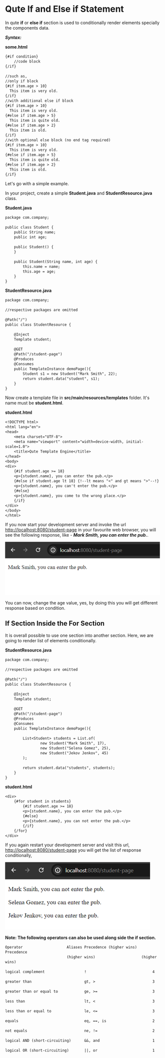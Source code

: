 # Qute If and Else if Statement

In qute **if** or **else if** section is used to conditionally render elements specially the components data.


***Syntax:***

**some.html**

```
{#if condition}
    //code block
{/if}

//such as,
//only if block
{#if item.age > 10}
  This item is very old.
{/if}
//with additional else if block
{#if item.age > 10}
  This item is very old.
{#else if item.age > 5}
  This item is quite old.
{#else if item.age > 2}
  This item is old.
{/if}
//with optional else block (no end tag required)
{#if item.age > 10}
  This item is very old.
{#else if item.age > 5}
  This item is quite old.
{#else if item.age > 2}
  This item is old.
{/if}
```

Let's go with a simple example.

In your project, create a simple **Student.java** and **StudentResource.java** class.

**Student.java**

```
package com.company;

public class Student {
    public String name;
    public int age;

    public Student() {
    }

    public Student(String name, int age) {
        this.name = name;
        this.age = age;
    }
}
```

**StudentResource.java**

```
package com.company;

//respective packages are omitted

@Path("/")
public class StudentResource {

    @Inject
    Template student;

    @GET
    @Path("/student-page")
    @Produces
    @Consumes
    public TemplateInstance demoPage(){
        Student s1 = new Student("Mark Smith", 22);
        return student.data("student", s1);
    }
}
```

Now create a template file in **src/main/resources/templates** folder. It's name must be **student.html**.


**student.html**

```
<!DOCTYPE html>
<html lang="en">
<head>
    <meta charset="UTF-8">
    <meta name="viewport" content="width=device-width, initial-scale=1.0">
    <title>Qute Template Engine</title>
</head>
<body>
<div>
    {#if student.age >= 18}
    <p>{student.name}, you can enter the pub.</p>
    {#else if student.age lt 18} {!--lt means "<" and gt means ">"--!}
    <p>{student.name}, you can't enter the pub.</p>
    {#else}
    <p>{student.name}, you come to the wrong place.</p>
    {/if}
</div>
</body>
</html>
```

If you now start your development server and invoke the url [http://localhost:8080/student-page](http://localhost:8080/student-page) in your favourite web browser, you will see the following response, like - ***Mark Smith, you can enter the pub.***.

![alt text](image1.png)

You can now, change the age value, yes, by doing this you will get different response based on condition.

## If Section Inside the For Section

It is overall possible to use one section into another section. Here, we are going to render list of elements conditionally.

**StudentResource.java**

```
package com.company;

//respective packages are omitted

@Path("/")
public class StudentResource {

    @Inject
    Template student;

    @GET
    @Path("/student-page")
    @Produces
    @Consumes
    public TemplateInstance demoPage(){

        List<Student> students = List.of(
                new Student("Mark Smith", 17),
                new Student("Selena Gomez", 25),
                new Student("Jekov Jenkov", 45)
        );

        return student.data("students", students);
    }
}
```

**student.html**

```
<div>
    {#for student in students}
        {#if student.age >= 18}
        <p>{student.name}, you can enter the pub.</p>
        {#else}
        <p>{student.name}, you can not enter the pub.</p>
        {/if}
    {/for}
</div>
```

If you again restart your development server and visit this url, [http://localhost:8080/student-page](http://localhost:8080/student-page) you will get the list of response conditionally, 

![alt text](image2.png)


**Note: The following operators can also be used along side the if section.**

```
Operator	                Aliases	Precedence (higher wins)  Precedence
                            (higher wins)                     (higher wins)

logical complement                  !                              4

greater than                        gt, >                          3

greater than or equal to            ge, >=                         3

less than                           lt, <                          3

less than or equal to               le, <=                         3

equals                              eq, ==, is                     2

not equals                          ne, !=                         2

logical AND (short-circuiting)      &&, and                        1

logical OR (short-circuiting)       ||, or                         1
```

